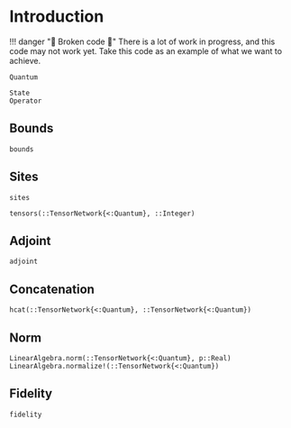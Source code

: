 # Introduction

!!! danger "🚧 Broken code 🚧"
    There is a lot of work in progress, and this code may not work yet.
    Take this code as an example of what we want to achieve.

```@docs
Quantum
```

```@docs
State
Operator
```

## Bounds

```@docs
bounds
```

## Sites

```@docs
sites
```

```@docs
tensors(::TensorNetwork{<:Quantum}, ::Integer)
```

## Adjoint

```@docs
adjoint
```

## Concatenation

```@docs
hcat(::TensorNetwork{<:Quantum}, ::TensorNetwork{<:Quantum})
```

## Norm

```@docs
LinearAlgebra.norm(::TensorNetwork{<:Quantum}, p::Real)
LinearAlgebra.normalize!(::TensorNetwork{<:Quantum})
```

## Fidelity

```@docs
fidelity
```
